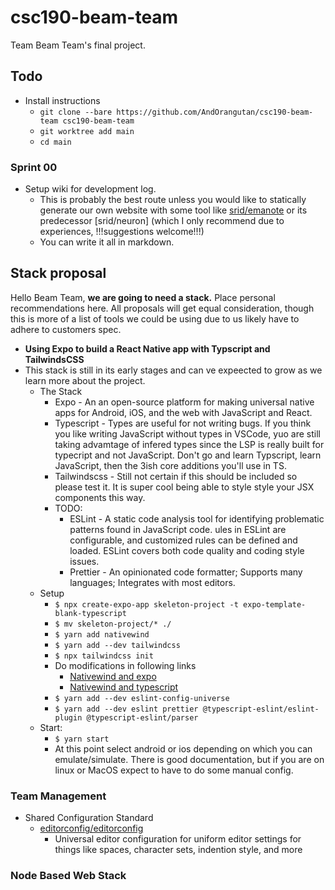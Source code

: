 # csc190-beam-team

Team Beam Team's final project.

## Todo

- Install instructions
    - `git clone --bare https://github.com/AndOrangutan/csc190-beam-team csc190-beam-team`
    - `git worktree add main`
    - `cd main`

### Sprint 00

<!-- This is just here in case your editor has a way to list local todos, this list is easily jumpable -->
<!-- TODO: List of todo items in the README.md-->

- Setup wiki for development log.
    - This is probably the best route unless you would like to statically generate our own website with some tool like [srid/emanote](https://github.com/srid/emanote) or its predecessor [srid/neuron] (which I only recommend due to experiences, !!!suggestions welcome!!!)
    - You can write it all in markdown.

## Stack proposal

Hello Beam Team, **we are going to need a stack.** Place personal recommendations here. All proposals will get equal consideration, though this is more of a list of tools we could be using due to us likely have to adhere to customers spec.

- **Using Expo to build a React Native app with Typscript and TailwindsCSS**
- This stack is still in its early stages and can ve expeected to grow as we learn more about the project.
    - The Stack
        - Expo - An an open-source platform for making universal native apps for Android, iOS, and the web with JavaScript and React.
        - Typescript - Types are useful for not writing bugs. If you think you like writing JavaScript without types in VSCode, yuo are still taking advamtage of infered types since the LSP is really built for typecript and not JavaScript. Don't go and learn Typscript, learn JavaScript, then the 3ish core additions you'll use in TS.
        - Tailwindscss - Still not certain if this should be included so please test it. It is super cool being able to style style your JSX components this way.
        - TODO:
            - ESLint - A static code analysis tool for identifying problematic patterns found in JavaScript code. ules in ESLint are configurable, and customized rules can be defined and loaded. ESLint covers both code quality and coding style issues.
            - Prettier - An opinionated code formatter; Supports many languages; Integrates with most editors.
    - Setup
        - `$ npx create-expo-app skeleton-project -t expo-template-blank-typescript`
        - `$ mv skeleton-project/* ./`
        - `$ yarn add nativewind`
        - `$ yarn add --dev tailwindcss`
        - `$ npx tailwindcss init`
        - Do modifications in following links
            - [Nativewind and expo](https://www.nativewind.dev/quick-starts/expo)
            - [Nativewind and typescript](https://www.nativewind.dev/getting-started/typescript)
        - `$ yarn add --dev eslint-config-universe`
        - `$ yarn add --dev eslint prettier @typescript-eslint/eslint-plugin @typescript-eslint/parser`
    - Start:
        - `$ yarn start`
        - At this point select android or ios depending on which you can emulate/simulate. There is good documentation, but if you are on linux or MacOS expect to have to do some manual config.

### Team Management

- Shared Configuration Standard
    - [editorconfig/editorconfig](https://github.com/editorconfig/editorconfig)
        - Universal editor configuration for uniform editor settings for things like spaces, character sets, indention style, and more

### Node Based Web Stack
